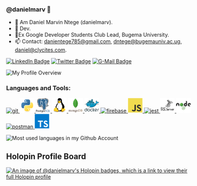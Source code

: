 ### @danielmarv 👋

- 💬 Am Daniel Marvin Ntege (danielmarv).
- 💬 Dev.
- 💬Ex Google Developer Students Club Lead, Bugema University.
- 📫 Contact: danientege785@gmail.com, dntege@bugemauniv.ac.ug, daniel@clycites.com.

  
[![LinkedIn Badge](https://img.shields.io/badge/LinkedIn-Profile-informational?style=flat&logo=linkedin&logoColor=white&color=blue)](https://www.linkedin.com/)
[![Twitter Badge](https://img.shields.io/badge/Twitter-Profile-informational?style=flat&logo=twitter&logoColor=white&color=blue)](https://twitter.com/danielmarvin785)
[![G-Mail Badge](https://img.shields.io/badge/-Gmail-EA4335?style=flat-square&logo=Gmail&logoColor=white&color=blue)](mailto://danientege785@gmail.com)

![My Profile Overview](https://github-readme-stats.vercel.app/api?username=danielmarv&show_icons=true&theme=blue-green&count_private=true)

<h3 align="left">Languages and Tools:</h3>

<p align="left" >
<a href="https://git-scm.com/" target="_blank"> <img src="https://www.vectorlogo.zone/logos/git-scm/git-scm-icon.svg" alt="git" width="40" height="40"/> </a> <a href="https://www.python.org" target="_blank"> <img src="https://raw.githubusercontent.com/devicons/devicon/master/icons/python/python-original.svg" alt="python" width="40" height="40"/> </a> <a href="https://www.postgresql.org" target="_blank"> <img src="https://raw.githubusercontent.com/devicons/devicon/master/icons/postgresql/postgresql-original-wordmark.svg" alt="postgresql" width="40" height="40"/> </a> <a href="https://www.linux.org/" target="_blank"> <img src="https://raw.githubusercontent.com/devicons/devicon/master/icons/linux/linux-original.svg" alt="linux" width="40" height="40"/> </a> <a href="https://www.mongodb.com/" target="_blank"> <img src="https://raw.githubusercontent.com/devicons/devicon/master/icons/mongodb/mongodb-original-wordmark.svg" alt="mongodb" width="40" height="40"/> </a> <a href="https://www.docker.com/" target="_blank"> <img src="https://raw.githubusercontent.com/devicons/devicon/master/icons/docker/docker-original-wordmark.svg" alt="docker" width="40" height="40"/> </a> <a href="https://firebase.google.com/" target="_blank"> <img src="https://www.vectorlogo.zone/logos/firebase/firebase-icon.svg" alt="firebase" width="40" height="40"/> </a> <a href="https://developer.mozilla.org/en-US/docs/Web/JavaScript" target="_blank"> <img src="https://raw.githubusercontent.com/devicons/devicon/master/icons/javascript/javascript-original.svg" alt="javascript" width="40" height="40"/> </a> <a href="https://jestjs.io" target="_blank"> <img src="https://www.vectorlogo.zone/logos/jestjsio/jestjsio-icon.svg" alt="jest" width="40" height="40"/> </a> <a href="https://www.microsoft.com/en-us/sql-server" target="_blank"> <img src="https://raw.githubusercontent.com/ReallyLiri/devicon/49d6118b67c3b4ab0134b5a64fe0b117caf73ae1/icons/sqlserver/sqlserver-plain-wordmark.svg" alt="mssql" width="40" height="40"/> </a> <a href="https://nodejs.org" target="_blank"> <img src="https://raw.githubusercontent.com/devicons/devicon/master/icons/nodejs/nodejs-original-wordmark.svg" alt="nodejs" width="40" height="40"/> </a> <a href="https://postman.com" target="_blank"> <img src="https://www.vectorlogo.zone/logos/getpostman/getpostman-icon.svg" alt="postman" width="40" height="40"/> </a> <a href="https://www.typescriptlang.org/" target="_blank"> <img src="https://raw.githubusercontent.com/devicons/devicon/master/icons/typescript/typescript-original.svg" alt="typescript" width="40" height="40"/> </a> 
</p>


![Most used languages in my Github Account](https://github-readme-stats.vercel.app/api/top-langs/?username=danielmarv&layout=compact&theme=gotham&count_private=true)

## Holopin Profile Board
[![An image of @danielmarv's Holopin badges, which is a link to view their full Holopin profile](https://holopin.me/danielmarv)](https://holopin.io/@danielmarv)
